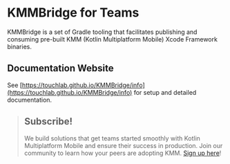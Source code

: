 # KMMBridge for Teams

KMMBridge is a set of Gradle tooling that facilitates publishing and consuming pre-built KMM (Kotlin Multiplatform Mobile) Xcode Framework binaries.

## Documentation Website

See [https://touchlab.github.io/KMMBridge/info](https://touchlab.github.io/KMMBridge/info) for setup and detailed documentation.

> ## Subscribe!
>
> We build solutions that get teams started smoothly with Kotlin Multiplatform Mobile and ensure their success in production. Join our community to learn how your peers are adopting KMM.
 [Sign up here](https://go.touchlab.co/newsletter-gh)!
